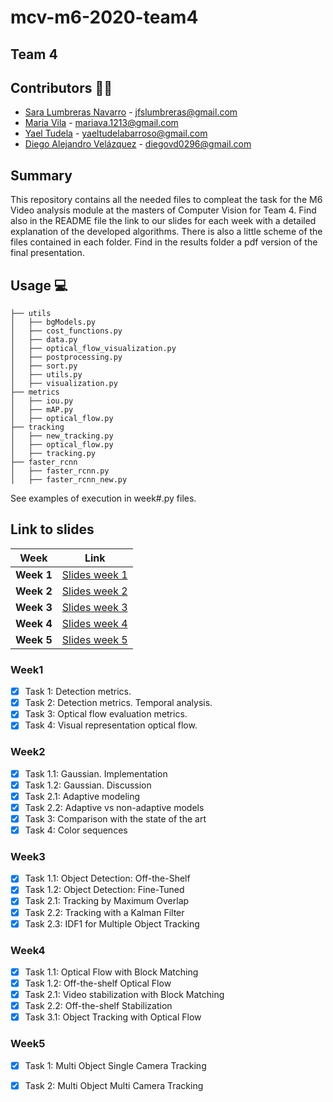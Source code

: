 # mcv-m6-2020-team4
## Team 4
## Contributors 👫👫
- [Sara Lumbreras Navarro](https://github.com/lunasara) - jfslumbreras@gmail.com
- [Maria Vila](https://github.com/mariavila) - mariava.1213@gmail.com
- [Yael Tudela](https://github.com/yaeltudela) - yaeltudelabarroso@gmail.com
- [Diego Alejandro Velázquez](https://github.com/dvd42) - diegovd0296@gmail.com

## Summary
This repository contains all the needed files to compleat the task for the M6 Video analysis module at the masters of Computer Vision for Team 4. Find also in the README file the link to our slides for each week with a detailed explanation of the developed algorithms. There is also a little scheme of the files contained in each folder. Find in the results folder a pdf version of the final presentation.


## Usage 💻
```
├── utils
│   ├── bgModels.py
│   ├── cost_functions.py
│   ├── data.py
│   ├── optical_flow_visualization.py
│   ├── postprocessing.py
│   ├── sort.py
│   ├── utils.py
│   ├── visualization.py
├── metrics
│   ├── iou.py
│   ├── mAP.py
│   ├── optical_flow.py
├── tracking
│   ├── new_tracking.py
│   ├── optical_flow.py
│   ├── tracking.py
├── faster_rcnn
│   ├── faster_rcnn.py
│   ├── faster_rcnn_new.py
```
See examples of execution in week#.py files.

## Link to slides

| Week | Link |
| ------------- | ------------ |
|**Week 1**|[Slides week 1](https://docs.google.com/presentation/d/16PFxQ5oOF8AiYmNZvJJbCN2tBN9ZxJ5noHVAtzE7whU/edit?usp=sharing)|
|**Week 2**|[Slides week 2](https://docs.google.com/presentation/d/1-UHPhtYsmF_734AwNUiY4mrO-wnJpJK_MNgYcoq-Xbs/edit?usp=sharing)|
|**Week 3**|[Slides week 3](https://docs.google.com/presentation/d/1Adx_ArI-yE8k_10-vO0ZZc20_3yzGV9KDUf5H1HKdTk/edit?usp=sharing)|
|**Week 4**|[Slides week 4](https://docs.google.com/presentation/d/1sd6TTjfsLaAH1kTayqzNFSoNe_AiSP1YfcjKzBdHG8E/edit?usp=sharing)|
|**Week 5**|[Slides week 5](https://docs.google.com/presentation/d/1MTCcpng-TTtacXsIKwuimg38bEGhQZOGi9io14Ir41g/edit?usp=sharing)|


### Week1 
* [x] Task 1: Detection metrics.
* [x] Task 2: Detection metrics. Temporal analysis.
* [x] Task 3: Optical flow evaluation metrics.
* [x] Task 4: Visual representation optical flow.

### Week2
* [x] Task 1.1: Gaussian. Implementation
* [x] Task 1.2: Gaussian. Discussion
* [x] Task 2.1: Adaptive modeling
* [x] Task 2.2: Adaptive vs non-adaptive models
* [x] Task 3: Comparison with the state of the art
* [x] Task 4: Color sequences

### Week3
* [x] Task 1.1: Object Detection: Off-the-Shelf
* [x] Task 1.2: Object Detection: Fine-Tuned
* [x] Task 2.1: Tracking by Maximum Overlap
* [x] Task 2.2: Tracking with a Kalman Filter
* [x] Task 2.3: IDF1 for Multiple Object Tracking

### Week4
* [x] Task 1.1: Optical Flow with Block Matching
* [x] Task 1.2: Off-the-shelf Optical Flow
* [x] Task 2.1: Video stabilization with Block Matching
* [x] Task 2.2: Off-the-shelf Stabilization
* [x] Task 3.1: Object Tracking with Optical Flow

### Week5
* [x] Task 1: Multi Object Single Camera Tracking
* [x] Task 2: Multi Object Multi Camera Tracking


